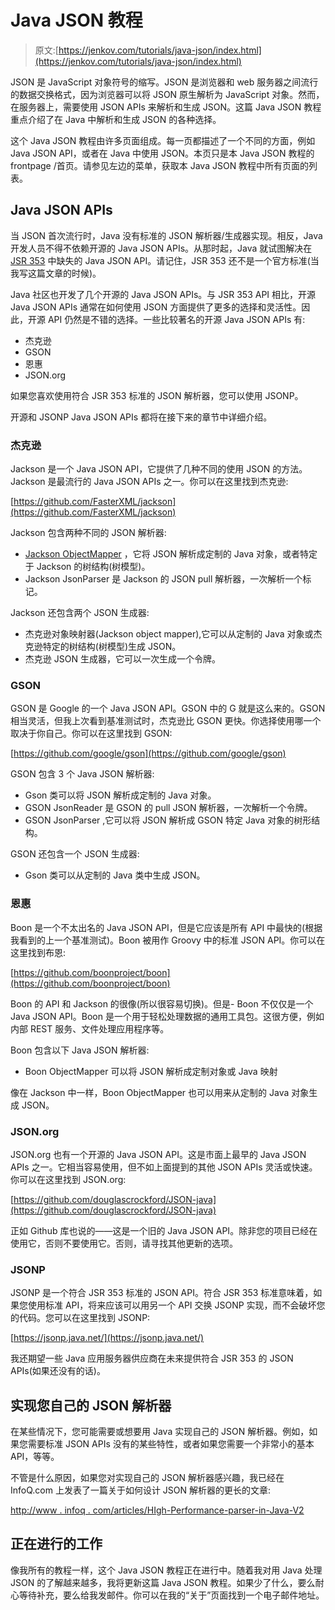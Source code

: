 # Java JSON 教程

> 原文:[https://jenkov.com/tutorials/java-json/index.html](https://jenkov.com/tutorials/java-json/index.html)

JSON 是 JavaScript 对象符号的缩写。JSON 是浏览器和 web 服务器之间流行的数据交换格式，因为浏览器可以将 JSON 原生解析为 JavaScript 对象。然而，在服务器上，需要使用 JSON APIs 来解析和生成 JSON。这篇 Java JSON 教程重点介绍了在 Java 中解析和生成 JSON 的各种选择。

这个 Java JSON 教程由许多页面组成。每一页都描述了一个不同的方面，例如 Java JSON API，或者在 Java 中使用 JSON。本页只是本 Java JSON 教程的 frontpage /首页。请参见左边的菜单，获取本 Java JSON 教程中所有页面的列表。

## Java JSON APIs

当 JSON 首次流行时，Java 没有标准的 JSON 解析器/生成器实现。相反，Java 开发人员不得不依赖开源的 Java JSON APIs。从那时起，Java 就试图解决在 [JSR 353](https://jcp.org/en/jsr/detail?id=353) 中缺失的 Java JSON API。请记住，JSR 353 还不是一个官方标准(当我写这篇文章的时候)。

Java 社区也开发了几个开源的 Java JSON APIs。与 JSR 353 API 相比，开源 Java JSON APIs 通常在如何使用 JSON 方面提供了更多的选择和灵活性。因此，开源 API 仍然是不错的选择。一些比较著名的开源 Java JSON APIs 有:

*   杰克逊
*   GSON
*   恩惠
*   JSON.org

如果您喜欢使用符合 JSR 353 标准的 JSON 解析器，您可以使用 JSONP。

开源和 JSONP Java JSON APIs 都将在接下来的章节中详细介绍。

### 杰克逊

Jackson 是一个 Java JSON API，它提供了几种不同的使用 JSON 的方法。Jackson 是最流行的 Java JSON APIs 之一。你可以在这里找到杰克逊:

[https://github.com/FasterXML/jackson](https://github.com/FasterXML/jackson)

Jackson 包含两种不同的 JSON 解析器:

*   [Jackson ObjectMapper](jackson-objectmapper.html) ，它将 JSON 解析成定制的 Java 对象，或者特定于 Jackson 的树结构(树模型)。
*   Jackson JsonParser 是 Jackson 的 JSON pull 解析器，一次解析一个标记。

Jackson 还包含两个 JSON 生成器:

*   杰克逊对象映射器(Jackson object mapper),它可以从定制的 Java 对象或杰克逊特定的树结构(树模型)生成 JSON。
*   杰克逊 JSON 生成器，它可以一次生成一个令牌。

### GSON

GSON 是 Google 的一个 Java JSON API。GSON 中的 G 就是这么来的。GSON 相当灵活，但我上次看到基准测试时，杰克逊比 GSON 更快。你选择使用哪一个取决于你自己。你可以在这里找到 GSON:

[https://github.com/google/gson](https://github.com/google/gson)

GSON 包含 3 个 Java JSON 解析器:

*   Gson 类可以将 JSON 解析成定制的 Java 对象。
*   GSON JsonReader 是 GSON 的 pull JSON 解析器，一次解析一个令牌。
*   GSON JsonParser ,它可以将 JSON 解析成 GSON 特定 Java 对象的树形结构。

GSON 还包含一个 JSON 生成器:

*   Gson 类可以从定制的 Java 类中生成 JSON。

### 恩惠

Boon 是一个不太出名的 Java JSON API，但是它应该是所有 API 中最快的(根据我看到的上一个基准测试)。Boon 被用作 Groovy 中的标准 JSON API。你可以在这里找到布恩:

[https://github.com/boonproject/boon](https://github.com/boonproject/boon)

Boon 的 API 和 Jackson 的很像(所以很容易切换)。但是- Boon 不仅仅是一个 Java JSON API。Boon 是一个用于轻松处理数据的通用工具包。这很方便，例如内部 REST 服务、文件处理应用程序等。

Boon 包含以下 Java JSON 解析器:

*   Boon ObjectMapper 可以将 JSON 解析成定制对象或 Java 映射

像在 Jackson 中一样，Boon ObjectMapper 也可以用来从定制的 Java 对象生成 JSON。

### JSON.org

JSON.org 也有一个开源的 Java JSON API。这是市面上最早的 Java JSON APIs 之一。它相当容易使用，但不如上面提到的其他 JSON APIs 灵活或快速。你可以在这里找到 JSON.org:

[https://github.com/douglascrockford/JSON-java](https://github.com/douglascrockford/JSON-java)

正如 Github 库也说的——这是一个旧的 Java JSON API。除非您的项目已经在使用它，否则不要使用它。否则，请寻找其他更新的选项。

### JSONP

JSONP 是一个符合 JSR 353 标准的 JSON API。符合 JSR 353 标准意味着，如果您使用标准 API，将来应该可以用另一个 API 交换 JSONP 实现，而不会破坏您的代码。您可以在这里找到 JSONP:

[https://jsonp.java.net/](https://jsonp.java.net/)

我还期望一些 Java 应用服务器供应商在未来提供符合 JSR 353 的 JSON APIs(如果还没有的话)。

## 实现您自己的 JSON 解析器

在某些情况下，您可能需要或想要用 Java 实现自己的 JSON 解析器。例如，如果您需要标准 JSON APIs 没有的某些特性，或者如果您需要一个非常小的基本 API，等等。

不管是什么原因，如果您对实现自己的 JSON 解析器感兴趣，我已经在 InfoQ.com 上发表了一篇关于如何设计 JSON 解析器的更长的文章:

[http://www . infoq . com/articles/HIgh-Performance-parser-in-Java-V2](http://www.infoq.com/articles/HIgh-Performance-Parsers-in-Java-V2)

## 正在进行的工作

像我所有的教程一样，这个 Java JSON 教程正在进行中。随着我对用 Java 处理 JSON 的了解越来越多，我将更新这篇 Java JSON 教程。如果少了什么，要么耐心等待补充，要么给我发邮件。你可以在我的“关于”页面找到一个电子邮件地址。